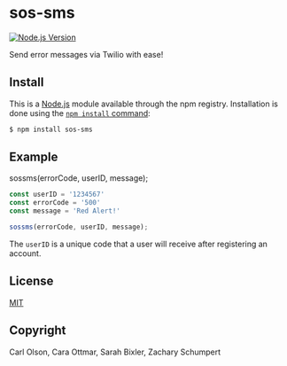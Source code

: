 # sos-sms

[![Node.js Version][node-version-image]][node-version-url]

Send error messages via Twilio with ease!

## Install

This is a [Node.js](https://nodejs.org/en/) module available through the npm registry. Installation is done using the [`npm install` command](https://docs.npmjs.com/getting-started/installing-npm-packages-locally):

```bash
$ npm install sos-sms
```

## Example

sossms(errorCode, userID, message);

```js
const userID = '1234567'
const errorCode = '500'
const message = 'Red Alert!'

sossms(errorCode, userID, message);
```

The ```userID``` is a unique code that a user will receive after registering an account. 

## License

[MIT](LICENSE)

## Copyright

Carl Olson, Cara Ottmar, Sarah Bixler, Zachary Schumpert

[node-version-image]: https://img.shields.io/node/v/http-errors.svg
[node-version-url]: https://nodejs.org/en/download/